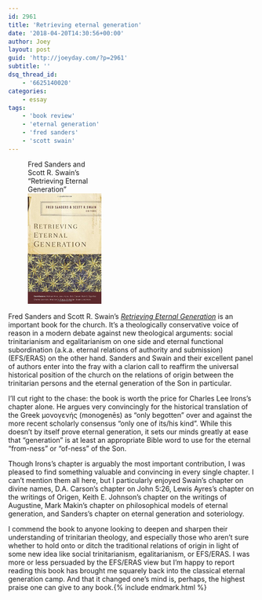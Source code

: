 ```yaml
---
id: 2961
title: 'Retrieving eternal generation'
date: '2018-04-20T14:30:56+00:00'
author: Joey
layout: post
guid: 'http://joeyday.com/?p=2961'
subtitle: ''
dsq_thread_id:
    - '6625140020'
categories:
    - essay
tags:
    - 'book review'
    - 'eternal generation'
    - 'fred sanders'
    - 'scott swain'
---
```


<figure class="alignleft" style="width: 150px">
	<figcaption>Fred Sanders and Scott R. Swain’s “Retrieving Eternal Generation”</figcaption>
	<a href="https://amzn.com/0310537878">
		<img src="/assets/images/2018-04-20-retrieving-eternal-generation.jpeg" />
	</a>
</figure>

Fred Sanders and Scott R. Swain’s <cite>[Retrieving Eternal Generation](http://amzn.com/B06XF84397)</cite> is an important book for the church. It’s a theologically conservative voice of reason in a modern debate against new theological arguments: social trinitarianism and egalitarianism on one side and eternal functional subordination (a.k.a. eternal relations of authority and submission) (EFS/ERAS) on the other hand. Sanders and Swain and their excellent panel of authors enter into the fray with a clarion call to reaffirm the universal historical position of the church on the relations of origin between the trinitarian persons and the eternal generation of the Son in particular.

I’ll cut right to the chase: the book is worth the price for Charles Lee Irons’s chapter alone. He argues very convincingly for the historical translation of the Greek μονογενής (monogenēs) as “only begotten” over and against the more recent scholarly consensus “only one of its/his kind”. While this doesn’t by itself prove eternal generation, it sets our minds greatly at ease that “generation” is at least an appropriate Bible word to use for the eternal “from-ness” or “of-ness” of the Son.

Though Irons’s chapter is arguably the most important contribution, I was pleased to find something valuable and convincing in every single chapter. I can’t mention them all here, but I particularly enjoyed Swain’s chapter on divine names, D.A. Carson’s chapter on John 5:26, Lewis Ayres’s chapter on the writings of Origen, Keith E. Johnson’s chapter on the writings of Augustine, Mark Makin’s chapter on philosophical models of eternal generation, and Sanders’s chapter on eternal generation and soteriology.

I commend the book to anyone looking to deepen and sharpen their understanding of trinitarian theology, and especially those who aren’t sure whether to hold onto or ditch the traditional relations of origin in light of some new idea like social trinitarianism, egalitarianism, or EFS/ERAS. I was more or less persuaded by the EFS/ERAS view but I’m happy to report reading this book has brought me squarely back into the classical eternal generation camp. And that it changed one’s mind is, perhaps, the highest praise one can give to any book.{% include endmark.html %}